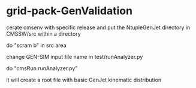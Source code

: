 # grid-pack-GenValidation
cerate cmsenv with specific release and put the NtupleGenJet directory in CMSSW/src within a directory

do "scram b" in src area 

change GEN-SIM input file name in test/runAnalyzer.py  

do "cmsRun runAnalyzer.py"

it will create a root file with basic GenJet kinematic distribution
